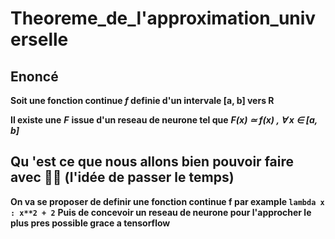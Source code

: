 # Theoreme_de_l'approximation_universelle

## Enoncé
  
  **Soit  une fonction continue *f*  definie d'un intervale [a, b] vers R**
  
  
  **Il existe une** ***F*** **issue d'un reseau de neurone tel que** 
                ***F(x)  ≃  f(x)   ,  ∀  x  ∈  [a, b]***

## Qu 'est ce que nous allons bien pouvoir faire avec 🤔🤔 (l'idée de passer le temps)
  **On va se proposer de definir une fonction continue f par example ```lambda x : x**2 + 2```**
  **Puis de concevoir un reseau de neurone pour l'approcher le plus pres possible grace a tensorflow**
